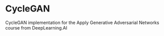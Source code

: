 # CycleGAN
CycleGAN implementation for the Apply Generative Adversarial Networks course from DeepLearning.AI
